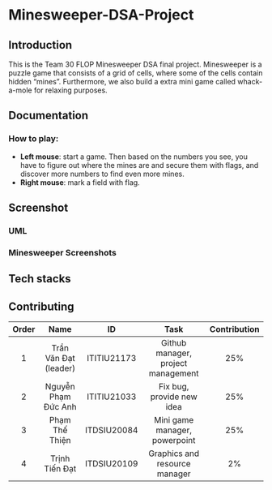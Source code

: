 # Minesweeper-DSA-Project
## Introduction
This is the Team 30 FLOP Minesweeper DSA final project. Minesweeper is a puzzle game that consists of a grid of cells, where some of the cells contain hidden “mines”. Furthermore, we also build a extra mini game called whack-a-mole for relaxing purposes.

## Documentation
### How to play:
- **Left mouse**: start a game. Then based on the numbers you see, you have to figure out where the mines are and secure them with flags, and discover more numbers to find even more mines.
- **Right mouse**: mark a field with flag.
## Screenshot
### UML
### Minesweeper Screenshots
## Tech stacks
## Contributing
| Order |          Name          |     ID      |                Task                | Contribution |
| :---: |:----------------------:|:-----------:|:----------------------------------:|:------------:|
|   1   | Trần Văn Đạt (leader)  | ITITIU21173 | Github manager, project management |     25%      |
|   2   |  Nguyễn Phạm Đức Anh   | ITITIU21033 |     Fix bug, provide new idea      |     25%      |
|   3   |     Phạm Thế Thiện     | ITDSIU20084 |   Mini game manager, powerpoint    |     25%      |
|   4   |    Trịnh Tiến Đạt      | ITDSIU20109 |   Graphics and resource manager    |     2%      |